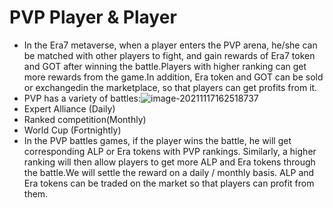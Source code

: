 # PVP Player & Player

- In the Era7 metaverse, when a player enters the PVP arena, he/she can be matched with other players to fight, and gain rewards of Era7 token and GOT after winning the battle.Players with higher ranking can get more rewards from the game.In addition, Era token and GOT can be sold or exchangedin the marketplace, so that players can get profits from it.
- PVP has a variety of battles:![image-20211117162518737](C:\Users\Administrator\AppData\Roaming\Typora\typora-user-images\image-20211117162518737.png)
- Expert Alliance (Daily)
- Ranked competition(Monthly)
- World Cup (Fortnightly)
- In the PVP battles games, if the player wins the battle, he will get corresponding ALP or Era tokens with PVP rankings. Similarly, a higher ranking will then allow players to get more ALP and Era tokens through the battle.We will settle the reward on a daily / monthly basis. ALP and Era tokens can be traded on the market so that players can profit from them.
